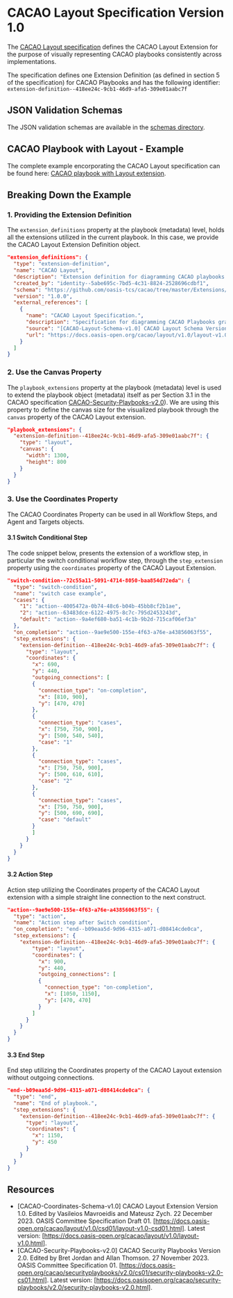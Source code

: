 # CACAO Layout Specification Version 1.0

The [CACAO Layout specification](https://docs.oasis-open.org/cacao/layout/v1.0/csd01/layout-v1.0-csd01.html) defines the CACAO Layout Extension for the purpose of visually representing CACAO playbooks consistently across implementations.

The specification defines one Extension Definition (as defined in section 5 of the specification) for CACAO Playbooks and has the following identifier: `extension-definition--418ee24c-9cb1-46d9-afa5-309e01aabc7f`  


## JSON Validation Schemas

The JSON validation schemas are available in the [schemas directory](./schemas/).

## CACAO Playbook with Layout - Example

The complete example encorporating the CACAO Layout specification can be found here: [CACAO playbook with Layout extension](./examples/playbook--aa1898b6-5251-49b4-aeb7-fd5e912583ff.json).

## Breaking Down the Example

### 1. Providing the Extension Definition

The `extension_definitions` property at the playbook (metadata) level, holds all the extensions utilized in the current playbook. In this case, we provide the CACAO Layout Extension Definition object. 

```JSON
"extension_definitions": {
  "type": "extension-definition",
  "name": "CACAO Layout",
  "description": "Extension definition for diagramming CACAO playbooks.",
  "created_by": "identity--5abe695c-7bd5-4c31-8824-2528696cdbf1",
  "schema": "https://github.com/oasis-tcs/cacao/tree/master/Extensions/layout/schemas/layout.json",
  "version": "1.0.0",
  "external_references": [
    {
      "name": "CACAO Layout Specification.",
      "description": "Specification for diagramming CACAO Playbooks graphically.",
      "source": "[CACAO-Layout-Schema-v1.0] CACAO Layout Schema Version 1.0. Edited by Vasileios Mavroeidis and Mateusz Zych. 12 December 2023. OASIS Committee Specification Draft 01. https://docs.oasis-open.org/cacao/layout/v1.0/csd01/layout-v1.0-csd01.html. Latest version: https://docs.oasis-open.org/cacao/layout/v1.0/layout-v1.0.html.",
      "url": "https://docs.oasis-open.org/cacao/layout/v1.0/layout-v1.0.html"
    }
  ]
}
```

### 2. Use the Canvas Property

The `playbook_extensions` property at the playbook (metadata) level is used to extend the playbook object (metadata) itself as per Section 3.1 in the CACAO specification [CACAO-Security-Playbooks-v2.0](https://docs.oasis-open.org/cacao/security-playbooks/v2.0/security-playbooks-v2.0.html)).
We are using this property to define the canvas size for the visualized playbook through the `canvas` property of the CACAO Layout extension.

```JSON
"playbook_extensions": {
  "extension-definition--418ee24c-9cb1-46d9-afa5-309e01aabc7f": {
    "type": "layout",
    "canvas": {
      "width": 1300,
      "height": 800
    }
  }
}
```

### 3. Use the Coordinates Property

The CACAO Coordinates Property can be used in all Workflow Steps, and Agent and Targets objects.

#### 3.1 Switch Conditional Step

The code snippet below, presents the extension of a workflow step, in particular the switch conditional workflow step, through the `step_extension` property using the `coordinates` property of the CACAO Layout Extension.

```JSON
"switch-condition--72c55a11-5091-4714-8050-baa854d72eda": {
  "type": "switch-condition",
  "name": "switch case example",
  "cases": {
    "1": "action--4005472a-0b74-48c6-b04b-45bb8cf2b1ae",
    "2": "action--63483dce-6122-4975-8c7c-795d2453243d",
    "default": "action--9a4ef680-ba51-4c1b-9b2d-715caf06ef3a"
  },
  "on_completion": "action--9ae9e500-155e-4f63-a76e-a43856063f55",
  "step_extensions": {
    "extension-definition--418ee24c-9cb1-46d9-afa5-309e01aabc7f": {
      "type": "layout",
      "coordinates": {
        "x": 690,
        "y": 440,
        "outgoing_connections": [
        {
          "connection_type": "on-completion",
          "x": [810, 900],
          "y": [470, 470]
        },
        {
          "connection_type": "cases",
          "x": [750, 750, 900],
          "y": [500, 540, 540],
          "case": "1"
        },
        {
          "connection_type": "cases",
          "x": [750, 750, 900],
          "y": [500, 610, 610],
          "case": "2"
        },
        {
          "connection_type": "cases",
          "x": [750, 750, 900],
          "y": [500, 690, 690],
          "case": "default"
        }
        ]
      }
    }
  }
}
```

#### 3.2 Action Step

Action step utilizing the Coordinates property of the CACAO Layout extension with a simple straight line connection to the next construct.

```JSON
"action--9ae9e500-155e-4f63-a76e-a43856063f55": {
  "type": "action",
  "name": "Action step after Switch condition",
  "on_completion": "end--b09eaa5d-9d96-4315-a071-d08414cde0ca",
  "step_extensions": {
    "extension-definition--418ee24c-9cb1-46d9-afa5-309e01aabc7f": {
        "type": "layout",
        "coordinates": {
          "x": 900,
          "y": 440,
          "outgoing_connections": [
          {
            "connection_type": "on-completion",
            "x": [1050, 1150],
            "y": [470, 470]
          }
        ]
      }
    }
  }
}
```

#### 3.3 End Step

End step utilizing the Coordinates property of the CACAO Layout extension without outgoing connections.

```JSON
"end--b09eaa5d-9d96-4315-a071-d08414cde0ca": {
  "type": "end",
  "name": "End of playbook.",
  "step_extensions": {
    "extension-definition--418ee24c-9cb1-46d9-afa5-309e01aabc7f": {
      "type": "layout",
      "coordinates": {
        "x": 1150,
        "y": 450
      }
    }
  }
}
```

## Resources

- [CACAO-Coordinates-Schema-v1.0]
CACAO Layout Extension Version 1.0. Edited by Vasileios Mavroeidis and Mateusz Zych. 22 December 2023. OASIS Committee Specification Draft 01. [https://docs.oasis-open.org/cacao/layout/v1.0/csd01/layout-v1.0-csd01.html]. Latest version: [https://docs.oasis-open.org/cacao/layout/v1.0/layout-v1.0.html].
- [CACAO-Security-Playbooks-v2.0]
CACAO Security Playbooks Version 2.0. Edited by Bret Jordan and Allan Thomson. 27 November 2023. OASIS Committee Specification 01. [https://docs.oasis-open.org/cacao/securityplaybooks/v2.0/cs01/security-playbooks-v2.0-cs01.html]. Latest version: [https://docs.oasisopen.org/cacao/security-playbooks/v2.0/security-playbooks-v2.0.html].
